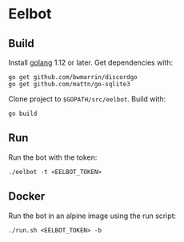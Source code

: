 # Eelbot

## Build

Install [golang](https://golang.org/) 1.12 or later. Get dependencies with:

    go get github.com/bwmarrin/discordgo
    go get github.com/mattn/go-sqlite3

Clone project to `$GOPATH/src/eelbot`. Build with:

    go build

## Run

Run the bot with the token:

    ./eelbot -t <EELBOT_TOKEN>

## Docker

Run the bot in an alpine image using the run script:

    ./run.sh <EELBOT_TOKEN> -b